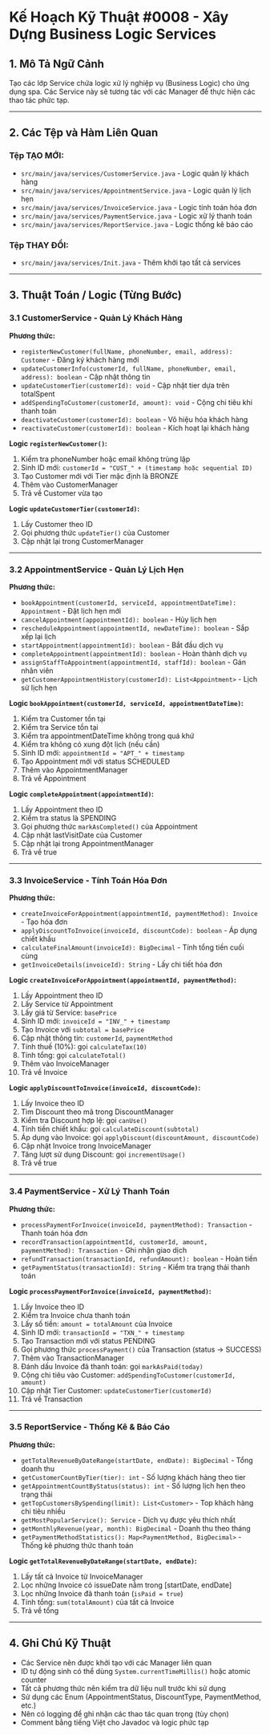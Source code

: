 # Kế Hoạch Kỹ Thuật #0008 - Xây Dựng Business Logic Services

## 1. Mô Tả Ngữ Cảnh

Tạo các lớp Service chứa logic xử lý nghiệp vụ (Business Logic) cho ứng dụng spa. Các Service này sẽ tương tác với các Manager để thực hiện các thao tác phức tạp.

---

## 2. Các Tệp và Hàm Liên Quan

### Tệp TẠO MỚI:

- `src/main/java/services/CustomerService.java` - Logic quản lý khách hàng
- `src/main/java/services/AppointmentService.java` - Logic quản lý lịch hẹn
- `src/main/java/services/InvoiceService.java` - Logic tính toán hóa đơn
- `src/main/java/services/PaymentService.java` - Logic xử lý thanh toán
- `src/main/java/services/ReportService.java` - Logic thống kê báo cáo

### Tệp THAY ĐỔI:

- `src/main/java/services/Init.java` - Thêm khởi tạo tất cả services

---

## 3. Thuật Toán / Logic (Từng Bước)

### 3.1 CustomerService - Quản Lý Khách Hàng

**Phương thức:**

- `registerNewCustomer(fullName, phoneNumber, email, address): Customer` - Đăng ký khách hàng mới
- `updateCustomerInfo(customerId, fullName, phoneNumber, email, address): boolean` - Cập nhật thông tin
- `updateCustomerTier(customerId): void` - Cập nhật tier dựa trên totalSpent
- `addSpendingToCustomer(customerId, amount): void` - Cộng chi tiêu khi thanh toán
- `deactivateCustomer(customerId): boolean` - Vô hiệu hóa khách hàng
- `reactivateCustomer(customerId): boolean` - Kích hoạt lại khách hàng

**Logic `registerNewCustomer()`:**

1. Kiểm tra phoneNumber hoặc email không trùng lặp
2. Sinh ID mới: `customerId = "CUST_" + (timestamp hoặc sequential ID)`
3. Tạo Customer mới với Tier mặc định là BRONZE
4. Thêm vào CustomerManager
5. Trả về Customer vừa tạo

**Logic `updateCustomerTier(customerId)`:**

1. Lấy Customer theo ID
2. Gọi phương thức `updateTier()` của Customer
3. Cập nhật lại trong CustomerManager

---

### 3.2 AppointmentService - Quản Lý Lịch Hẹn

**Phương thức:**

- `bookAppointment(customerId, serviceId, appointmentDateTime): Appointment` - Đặt lịch hẹn mới
- `cancelAppointment(appointmentId): boolean` - Hủy lịch hẹn
- `rescheduleAppointment(appointmentId, newDateTime): boolean` - Sắp xếp lại lịch
- `startAppointment(appointmentId): boolean` - Bắt đầu dịch vụ
- `completeAppointment(appointmentId): boolean` - Hoàn thành dịch vụ
- `assignStaffToAppointment(appointmentId, staffId): boolean` - Gán nhân viên
- `getCustomerAppointmentHistory(customerId): List<Appointment>` - Lịch sử lịch hẹn

**Logic `bookAppointment(customerId, serviceId, appointmentDateTime)`:**

1. Kiểm tra Customer tồn tại
2. Kiểm tra Service tồn tại
3. Kiểm tra appointmentDateTime không trong quá khứ
4. Kiểm tra không có xung đột lịch (nếu cần)
5. Sinh ID mới: `appointmentId = "APT_" + timestamp`
6. Tạo Appointment mới với status SCHEDULED
7. Thêm vào AppointmentManager
8. Trả về Appointment

**Logic `completeAppointment(appointmentId)`:**

1. Lấy Appointment theo ID
2. Kiểm tra status là SPENDING
3. Gọi phương thức `markAsCompleted()` của Appointment
4. Cập nhật lastVisitDate của Customer
5. Cập nhật lại trong AppointmentManager
6. Trả về true

---

### 3.3 InvoiceService - Tính Toán Hóa Đơn

**Phương thức:**

- `createInvoiceForAppointment(appointmentId, paymentMethod): Invoice` - Tạo hóa đơn
- `applyDiscountToInvoice(invoiceId, discountCode): boolean` - Áp dụng chiết khấu
- `calculateFinalAmount(invoiceId): BigDecimal` - Tính tổng tiền cuối cùng
- `getInvoiceDetails(invoiceId): String` - Lấy chi tiết hóa đơn

**Logic `createInvoiceForAppointment(appointmentId, paymentMethod)`:**

1. Lấy Appointment theo ID
2. Lấy Service từ Appointment
3. Lấy giá từ Service: `basePrice`
4. Sinh ID mới: `invoiceId = "INV_" + timestamp`
5. Tạo Invoice với `subtotal = basePrice`
6. Cập nhật thông tin: `customerId`, `paymentMethod`
7. Tính thuế (10%): gọi `calculateTax(10)`
8. Tính tổng: gọi `calculateTotal()`
9. Thêm vào InvoiceManager
10. Trả về Invoice

**Logic `applyDiscountToInvoice(invoiceId, discountCode)`:**

1. Lấy Invoice theo ID
2. Tìm Discount theo mã trong DiscountManager
3. Kiểm tra Discount hợp lệ: gọi `canUse()`
4. Tính tiền chiết khấu: gọi `calculateDiscount(subtotal)`
5. Áp dụng vào Invoice: gọi `applyDiscount(discountAmount, discountCode)`
6. Cập nhật Invoice trong InvoiceManager
7. Tăng lượt sử dụng Discount: gọi `incrementUsage()`
8. Trả về true

---

### 3.4 PaymentService - Xử Lý Thanh Toán

**Phương thức:**

- `processPaymentForInvoice(invoiceId, paymentMethod): Transaction` - Thanh toán hóa đơn
- `recordTransaction(appointmentId, customerId, amount, paymentMethod): Transaction` - Ghi nhận giao dịch
- `refundTransaction(transactionId, refundAmount): boolean` - Hoàn tiền
- `getPaymentStatus(transactionId): String` - Kiểm tra trạng thái thanh toán

**Logic `processPaymentForInvoice(invoiceId, paymentMethod)`:**

1. Lấy Invoice theo ID
2. Kiểm tra Invoice chưa thanh toán
3. Lấy số tiền: `amount = totalAmount` của Invoice
4. Sinh ID mới: `transactionId = "TXN_" + timestamp`
5. Tạo Transaction mới với status PENDING
6. Gọi phương thức `processPayment()` của Transaction (status → SUCCESS)
7. Thêm vào TransactionManager
8. Đánh dấu Invoice đã thanh toán: gọi `markAsPaid(today)`
9. Cộng chi tiêu vào Customer: `addSpendingToCustomer(customerId, amount)`
10. Cập nhật Tier Customer: `updateCustomerTier(customerId)`
11. Trả về Transaction

---

### 3.5 ReportService - Thống Kê & Báo Cáo

**Phương thức:**

- `getTotalRevenueByDateRange(startDate, endDate): BigDecimal` - Tổng doanh thu
- `getCustomerCountByTier(tier): int` - Số lượng khách hàng theo tier
- `getAppointmentCountByStatus(status): int` - Số lượng lịch hẹn theo trạng thái
- `getTopCustomersBySpending(limit): List<Customer>` - Top khách hàng chi tiêu nhiều
- `getMostPopularService(): Service` - Dịch vụ được yêu thích nhất
- `getMonthlyRevenue(year, month): BigDecimal` - Doanh thu theo tháng
- `getPaymentMethodStatistics(): Map<PaymentMethod, BigDecimal>` - Thống kê phương thức thanh toán

**Logic `getTotalRevenueByDateRange(startDate, endDate)`:**

1. Lấy tất cả Invoice từ InvoiceManager
2. Lọc những Invoice có issueDate nằm trong [startDate, endDate]
3. Lọc những Invoice đã thanh toán (`isPaid = true`)
4. Tính tổng: `sum(totalAmount)` của tất cả Invoice
5. Trả về tổng

---

## 4. Ghi Chú Kỹ Thuật

- Các Service nên được khởi tạo với các Manager liên quan
- ID tự động sinh có thể dùng `System.currentTimeMillis()` hoặc atomic counter
- Tất cả phương thức nên kiểm tra dữ liệu null trước khi sử dụng
- Sử dụng các Enum (AppointmentStatus, DiscountType, PaymentMethod, etc.)
- Nên có logging để ghi nhận các thao tác quan trọng (tùy chọn)
- Comment bằng tiếng Việt cho Javadoc và logic phức tạp
